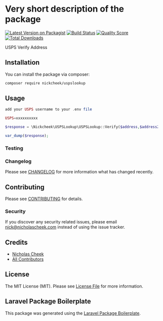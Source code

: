 # Very short description of the package

[![Latest Version on Packagist](https://img.shields.io/packagist/v/nickcheek/uspslookup.svg?style=flat-square)](https://packagist.org/packages/nickcheek/uspslookup)
[![Build Status](https://img.shields.io/travis/nickcheek/uspslookup/master.svg?style=flat-square)](https://travis-ci.org/nickcheek/uspslookup)
[![Quality Score](https://img.shields.io/scrutinizer/g/nickcheek/uspslookup.svg?style=flat-square)](https://scrutinizer-ci.com/g/nickcheek/uspslookup)
[![Total Downloads](https://img.shields.io/packagist/dt/nickcheek/uspslookup.svg?style=flat-square)](https://packagist.org/packages/nickcheek/uspslookup)

USPS Verify Address

## Installation

You can install the package via composer:

```bash
composer require nickcheek/uspslookup
```

## Usage

``` php
add your USPS username to your .env file

USPS=xxxxxxxxxx

$response = \Nickcheek\USPSLookup\USPSLookup::Verify($address,$address2,$city,$state,$zip);

var_dump($response);

```

### Testing



### Changelog

Please see [CHANGELOG](CHANGELOG.md) for more information what has changed recently.

## Contributing

Please see [CONTRIBUTING](CONTRIBUTING.md) for details.

### Security

If you discover any security related issues, please email nick@nicholascheek.com instead of using the issue tracker.

## Credits

- [Nicholas Cheek](https://github.com/nickcheek)
- [All Contributors](../../contributors)

## License

The MIT License (MIT). Please see [License File](LICENSE.md) for more information.

## Laravel Package Boilerplate

This package was generated using the [Laravel Package Boilerplate](https://laravelpackageboilerplate.com).
